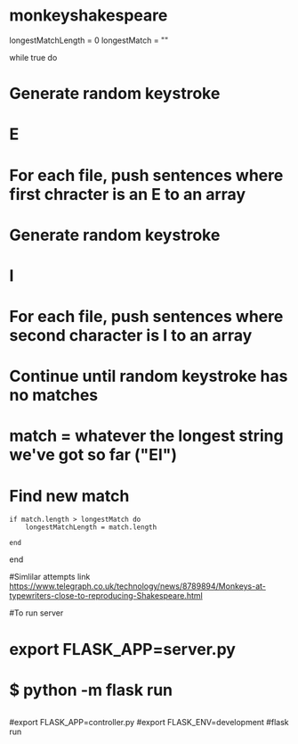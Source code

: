 # monkeyshakespeare
longestMatchLength = 0
longestMatch = ""

while true do

# Generate random keystroke
# E

# For each file, push sentences where first chracter is an E to an array

# Generate random keystroke
# I

# For each file, push sentences where second character is I to an array

# Continue until random keystroke has no matches

# match = whatever the longest string we've got so far ("EI")

# Find new match
    if match.length > longestMatch do
        longestMatchLength = match.length

    end

end
 
#Simlilar attempts link https://www.telegraph.co.uk/technology/news/8789894/Monkeys-at-typewriters-close-to-reproducing-Shakespeare.html

#To run server 
# export FLASK_APP=server.py
# $ python -m flask run
######
#export FLASK_APP=controller.py
#export FLASK_ENV=development
#flask run